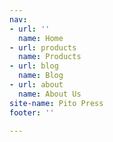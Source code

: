 ```yaml
---
nav:
- url: ''
  name: Home
- url: products
  name: Products
- url: blog
  name: Blog
- url: about
  name: About Us
site-name: Pito Press
footer: ''

---
```

